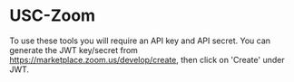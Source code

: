 # USC-Zoom
To use these tools you will require an API key and API secret. You can generate the JWT key/secret from https://marketplace.zoom.us/develop/create, then click on 'Create' under JWT.
